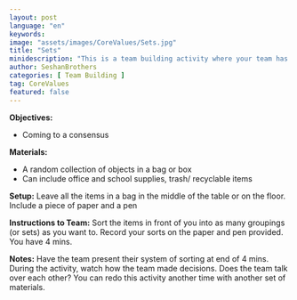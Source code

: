 ```yaml
---
layout: post
language: "en"
keywords:
image: "assets/images/CoreValues/Sets.jpg"
title: "Sets"
minidescription: "This is a team building activity where your team has to group objects together."
author: SeshanBrothers
categories: [ Team Building ]
tag: CoreValues
featured: false
---
```


<b>Objectives:</b>
- Coming to a consensus

<b>Materials:</b>
- A random collection of objects in a bag or box
- Can include office and school supplies, trash/ recyclable items

<b>Setup:</b>
Leave all the items in a bag in the middle of the table or on the floor. Include a piece of paper and a pen

<b>Instructions to Team:</b>
Sort the items in front of you into as many groupings (or sets) as you want to. Record your sorts on the paper and pen provided. You have 4 mins.

<b>Notes:</b>
Have the team present their system of sorting at end of 4 mins. During the activity, watch how the team made decisions. Does the team talk over each other? You can redo this activity another time with another set of materials.
